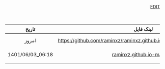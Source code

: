 <div align="right">
<a href="https://github.com/raminxz/raminxz.github.io/edit/main/%D8%A8%D8%A7%DB%8C%DA%AF%D8%A7%D9%86%DB%8C/file_zip/Site%20my.md" > EDIT </a>
<br /><br /><br />

| تاریخ | لینک فایل |  نام فایل  |
|:---:|:---:|:---:|
| امروز | https://github.com/raminxz/raminxz.github.io/archive/refs/heads/main.zip | raminxz.github.io-main.zip |
| 1401/06/03_06:18 | [raminxz.github.io-main.zip](https://github.com/raminxz/raminxz.github.io/raw/main/%D8%A8%D8%A7%DB%8C%DA%AF%D8%A7%D9%86%DB%8C/file_zip/%D9%86%D8%B3%D8%AE%D9%87%20%D8%A7%D9%88%D9%84%DB%8C%D9%87%20%D8%B3%D8%A7%DB%8C%D8%AA.rar) | raminxz.github.io-main.zip | 
||||
 
</div>
